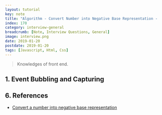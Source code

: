 ```yaml
---
layout: tutorial
key: note
title: "Algorithm - Convert Number into Negative Base Representation - Draft"
index: 170
category: interview-general
breadcrumb: [Note, Interview Questions, General]
image: interview.png
date: 2019-01-20
postdate: 2019-01-20
tags: [Javascript, Html, Css]
---
```


> Knowledges of front end.

## 1. Event Bubbling and Capturing

## 6. References
* [Convert a number into negative base representation](https://www.geeksforgeeks.org/convert-number-negative-base-representation/)
